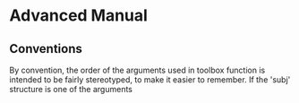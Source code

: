 # Advanced Manual #

## Conventions ##

By convention, the order of the arguments used in toolbox function is intended to be fairly stereotyped, to make it easier to remember. If the 'subj' structure is one of the arguments